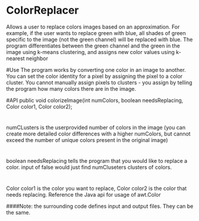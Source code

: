 # ColorReplacer
Allows a user to replace colors images based on an approximation. For example, if the user wants to replace green with blue, all shades of green specific to the image (not the green channel) will be replaced with blue. The program differentiates between the green channel and the green in the image using k-means clustering, and assigns new color values using k-nearest neighbor


#Use
The program works by converting one color in an image to another.
You can set the color identity for a pixel by assigning the pixel to a 
color cluster. You cannot manually assign pixels to clusters - you
assign by telling the program how many colors there are in the image. 

#API
public void colorizeImage(int numColors, boolean needsReplacing, Color color1, Color color2);


#

numCLusters is the userprovided number of colors in the image (you can 
create more detailed color differences with a higher numColors, but cannot 
exceed the number of unique colors present in the original image)

#

boolean needsReplacing tells the program that you would like to replace a color.
input of false would just find numCluseters clusters of colors. 

#
Color color1 is the color you want to replace, Color color2 is the color
that needs replacing. Reference the Java api for usage of awt.Color

####Note:
the surrounding code defines input and output files. They can be the same.